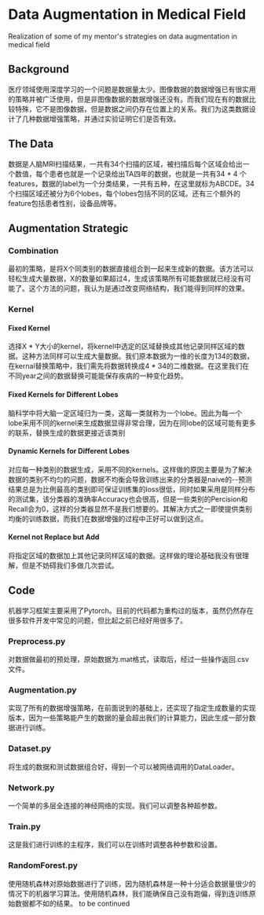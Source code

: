 # Data Augmentation in Medical Field
Realization of some of my mentor's strategies on data augmentation in medical field
## Background
医疗领域使用深度学习的一个问题是数据量太少。图像数据的数据增强已有很实用的策略并被广泛使用，但是非图像数据的数据增强还没有。而我们现在有的数据比较特殊，它不是图像数据，但是数据之间仍存在位置上的关系。我们为这类数据设计了几种数据增强策略，并通过实验证明它们是否有效。
## The Data 
数据是人脑MRI扫描结果，一共有34个扫描的区域，被扫描后每个区域会给出一个数值，每个患者也就是一个记录给出TA四年的数据，也就是一共有34 * 4 个features，数据的label为一个分类结果，一共有五种，在这里就标为ABCDE。34个扫描区域还被分为6个lobes，每个lobes包括不同的区域。还有三个额外的feature包括患者性别，设备品牌等。
## Augmentation Strategic
### Combination
最初的策略，是将X个同类别的数据直接组合到一起来生成新的数据。该方法可以轻松生成大量数据，X的数量如果超过4，生成该策略所有可能数据就已经没有可能了。这个方法的问题，我认为是通过改变网络结构，我们能得到同样的效果。
### Kernel
#### Fixed Kernel
选择X * Y大小的kernel，将kernel中选定的区域替换成其他记录同样区域的数据。这种方法同样可以生成大量数据。我们原本数据为一维的长度为134的数据，在kernal替换策略中，我们需先将数据转换成4 * 34的二维数据。在这里我们在不同year之间的数据替换可能能保存疾病的一种变化趋势。
#### Fixed Kernels for Different Lobes
脑科学中将大脑一定区域归为一类，这每一类就称为一个lobe。因此为每一个lobe采用不同的kernel来生成数据显得非常合理，因为在同lobe的区域可能有更多的联系，替换生成的数据更接近该类别
#### Dynamic Kernels for Different Lobes
对应每一种类别的数据生成，采用不同的kernels。这样做的原因主要是为了解决数据的类别不均匀的问题，数据不均衡会导致训练出来的分类器是naive的--预测结果总是为比例最高的类别即可保证训练集的loss很低，同时如果采用是同样分布的测试集，该分类器的准确率Accuracy也会很高，但是一些类别的Percision和Recall会为0，这样的分类器显然不是我们想要的。其解决方式之一即使提供类别均衡的训练数据，而我们在数据增强的过程中正好可以做到这点。
#### Kernel not Replace but Add
将指定区域的数据加上其他记录同样区域的数据。这样做的理论基础我没有很理解，但是不妨碍我们多做几次尝试。
## Code
机器学习框架主要采用了Pytorch。目前的代码都为重构过的版本，虽然仍然存在很多软件开发中常见的问题，但比起之前已经好用很多了。
### Preprocess.py
对数据做最初的预处理，原始数据为.mat格式，读取后，经过一些操作返回.csv文件。
### Augmentation.py
实现了所有的数据增强策略，在前面说到的基础上，还实现了指定生成数量的实现版本，因为一些策略能产生的数据的量会超出我们的计算能力，因此生成一部分数据进行训练。
### Dataset.py
将生成的数据和测试数据组合好，得到一个可以被网络调用的DataLoader。
### Network.py
一个简单的多层全连接的神经网络的实现。我们可以调整各种超参数。
### Train.py
这是我们进行训练的主程序，我们可以在训练时调整各种参数和设置。
### RandomForest.py
使用随机森林对原始数据进行了训练，因为随机森林是一种十分适合数据量很少的情况下的机器学习算法。使用随机森林，我们能确保自己没有跑偏，得到连训练原始数据都不如的结果。
to be continued



